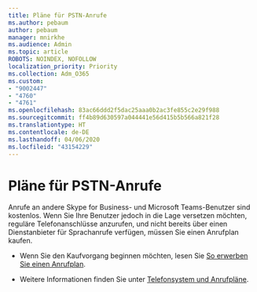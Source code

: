 ```yaml
---
title: Pläne für PSTN-Anrufe
ms.author: pebaum
author: pebaum
manager: mnirkhe
ms.audience: Admin
ms.topic: article
ROBOTS: NOINDEX, NOFOLLOW
localization_priority: Priority
ms.collection: Adm_O365
ms.custom:
- "9002447"
- "4760"
- "4761"
ms.openlocfilehash: 83ac66ddd2f5dac25aaa0b2ac3fe855c2e29f988
ms.sourcegitcommit: ff4b89d630597a044441e56d415b5b566a821f28
ms.translationtype: HT
ms.contentlocale: de-DE
ms.lasthandoff: 04/06/2020
ms.locfileid: "43154229"
---
```

# <a name="pstn-calling-plans"></a>Pläne für PSTN-Anrufe

Anrufe an andere Skype for Business- und Microsoft Teams-Benutzer sind kostenlos. Wenn Sie Ihre Benutzer jedoch in die Lage versetzen möchten, reguläre Telefonanschlüsse anzurufen, und nicht bereits über einen Dienstanbieter für Sprachanrufe verfügen, müssen Sie einen Anrufplan kaufen. 

- Wenn Sie den Kaufvorgang beginnen möchten, lesen Sie [So erwerben Sie einen Anrufplan](https://docs.microsoft.com/MicrosoftTeams/calling-plans-for-office-365). 

- Weitere Informationen finden Sie unter [Telefonsystem und Anrufpläne](https://docs.microsoft.com/MicrosoftTeams/calling-plan-landing-page). 
